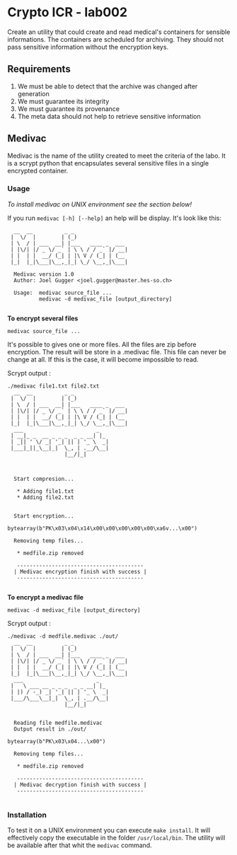 # Crypto ICR - lab002

Create an utility that could create and read medical's containers for sensible informations. The containers are scheduled for archiving. They should not pass sensitive information without the encryption keys.

## Requirements

1. We must be able to detect that the archive was changed after generation
2. We must guarantee its integrity
3. We must guarantee its provenance
4. The meta data should not help to retrieve sensitive information

## Medivac

Medivac is the name of the utility created to meet the criteria of the labo. It is a scrypt python that encapsulates several sensitive files in a single encrypted container.

### Usage
*To install medivac on UNIX environment see the section below!*

If you run `medivac [-h] [--help]` an help will be display. It's look like this:

```
  __  __          _ _                 
 |  \/  |        | (_)                
 | \  / | ___  __| |___   ____ _  ___ 
 | |\/| |/ _ \/ _` | \ \ / / _` |/ __|
 | |  | |  __/ (_| | |\ V / (_| | (__ 
 |_|  |_|\___|\__,_|_| \_/ \__,_|\___|

  Medivac version 1.0
  Author: Joel Gugger <joel.gugger@master.hes-so.ch>
  
  Usage:  medivac source_file ...
          medivac -d medivac_file [output_directory]
  
```


**To encrypt several files**

`medivac source_file ...`

It's possible to gives one or more files. All the files are zip before encryption. The result will be store in a .medivac file. This file can never be change at all. If this is the case, it will become impossible to read.

Scrypt output :

```
./medivac file1.txt file2.txt
  __  __          _ _                 
 |  \/  |        | (_)                
 | \  / | ___  __| |___   ____ _  ___ 
 | |\/| |/ _ \/ _` | \ \ / / _` |/ __|
 | |  | |  __/ (_| | |\ V / (_| | (__ 
 |_|  |_|\___|\__,_|_| \_/ \__,_|\___|
  ___                       _   
 | __|_ _  __ _ _ _  _ _ __| |_ 
 | _|| ' \/ _| '_| || | '_ \  _|
 |___|_||_\__|_|  \_, | .__/\__|
                  |__/|_|       
                  
                  

  Start compresion...

   * Adding file1.txt
   * Adding file2.txt


  Start encryption...

bytearray(b"PK\x03\x04\x14\x00\x00\x00\x00\x00\xa6v...\x00")

  Removing temp files...

   * medfile.zip removed

   ----------------------------------------
  | Medivac encryption finish with success |
   ----------------------------------------
  
```


**To encrypt a medivac file**

`medivac -d medivac_file [output_directory]`

Scrypt output :

```
./medivac -d medfile.medivac ./out/
  __  __          _ _                 
 |  \/  |        | (_)                
 | \  / | ___  __| |___   ____ _  ___ 
 | |\/| |/ _ \/ _` | \ \ / / _` |/ __|
 | |  | |  __/ (_| | |\ V / (_| | (__ 
 |_|  |_|\___|\__,_|_| \_/ \__,_|\___|
  ___                       _   
 |   \ ___ __ _ _ _  _ _ __| |_ 
 | |) / -_) _| '_| || | '_ \  _|
 |___/\___\__|_|  \_, | .__/\__|
                  |__/|_|       
                  
                  
  Reading file medfile.medivac
  Output result in ./out/

bytearray(b"PK\x03\x04...\x00")

  Removing temp files...

   * medfile.zip removed

   ----------------------------------------
  | Medivac decryption finish with success |
   ----------------------------------------
  
```

### Installation

To test it on a UNIX environment you can execute `make install`. It will effectively copy the executable in the folder `/usr/local/bin`. The utility will be available after that whit the `medivac` command.